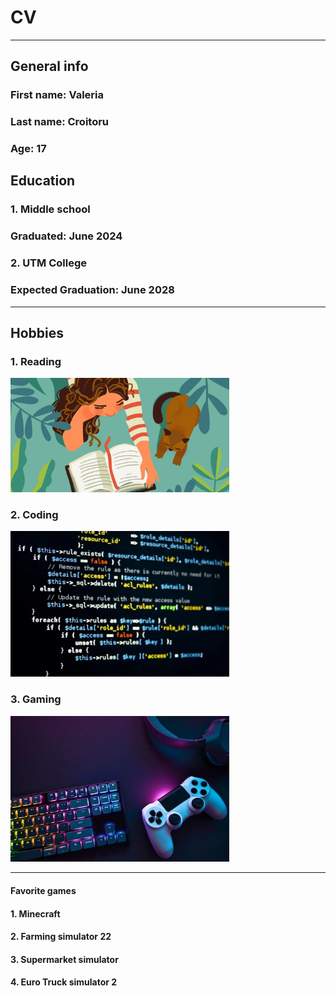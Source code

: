 # CV

---

## **General info**

### **First name:** Valeria

### **Last name:** Croitoru

### **Age:** 17

## **Education**

### 1. Middle school

### Graduated: June 2024

### 2. UTM College

### Expected Graduation: June 2028

---

## **Hobbies**

### 1. Reading

<img src="reading.jpg" alt="reading" width="350px">

### 2. Coding

<img src="coding.jpg" alt="reading" width="350px">

### 3. Gaming

<img src="gaming.jpg" alt="reading" width="350px">

---

#### **Favorite games**

#### 1. Minecraft

#### 2. Farming simulator 22

#### 3. Supermarket simulator

#### 4. Euro Truck simulator 2
